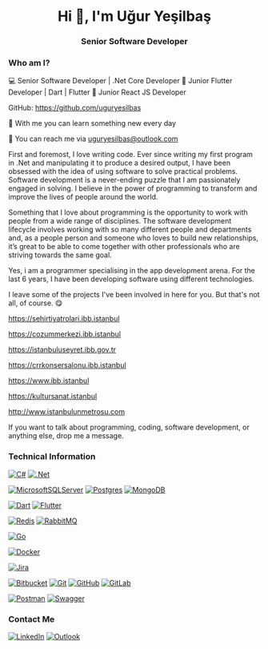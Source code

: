 <h1 align="center">Hi 👋, I'm Uğur Yeşilbaş</h1>
<h3 align="center">Senior Software Developer </h3>

### Who am I?

💻 Senior Software Developer | .Net Core Developer 
📱 Junior Flutter Developer | Dart | Flutter
🌱 Junior React JS Developer 

GitHub: https://github.com/uguryesilbas

🔭 With me you can learn something new every day

💌 You can reach me via uguryesilbas@outlook.com

First and foremost, I love writing code. Ever since writing my first program in .Net and manipulating it to produce a desired output, I have been obsessed with the idea of using software to solve practical problems. Software development is a never-ending puzzle that I am passionately engaged in solving. I believe in the power of programming to transform and improve the lives of people around the world.

Something that I love about programming is the opportunity to work with people from a wide range of disciplines. The software development lifecycle involves working with so many different people and departments and, as a people person and someone who loves to build new relationships, it’s great to be able to come together with other professionals who are striving towards the same goal.

Yes, i am a programmer specialising in the app development arena. For the last 6 years, I have been developing software using different technologies.

I leave some of the projects I've been involved in here for you. But that's not all, of course. 😋

https://sehirtiyatrolari.ibb.istanbul

https://cozummerkezi.ibb.istanbul

https://istanbuluseyret.ibb.gov.tr

https://crrkonsersalonu.ibb.istanbul

https://www.ibb.istanbul

https://kultursanat.istanbul

http://www.istanbulunmetrosu.com

If you want to talk about programming, coding, software development, or anything else, drop me a message.

### Technical Information

[![C#](https://img.shields.io/badge/c%23-%23239120.svg?style=for-the-badge&logo=c-sharp&logoColor=white)](https://docs.microsoft.com/en-us/dotnet/csharp/)
[![.Net](https://img.shields.io/badge/.NET-5C2D91?style=for-the-badge&logo=.net&logoColor=white)](https://dotnet.microsoft.com/en-us/)

[![MicrosoftSQLServer](https://img.shields.io/badge/Microsoft%20SQL%20Sever-CC2927?style=for-the-badge&logo=microsoft%20sql%20server&logoColor=white)](https://www.microsoft.com/en-us/sql-server)
[![Postgres](https://img.shields.io/badge/postgres-%23316192.svg?style=for-the-badge&logo=postgresql&logoColor=white)](https://www.postgresql.org/)
[![MongoDB](https://img.shields.io/badge/MongoDB-%234ea94b.svg?style=for-the-badge&logo=mongodb&logoColor=white)](https://www.mongodb.com/)
 
[![Dart](https://img.shields.io/badge/dart-%230175C2.svg?style=for-the-badge&logo=dart&logoColor=white)](https://dart.dev/)
[![Flutter](https://img.shields.io/badge/Flutter-%2302569B.svg?style=for-the-badge&logo=Flutter&logoColor=white)](https://flutter.dev/)
  
[![Redis](https://img.shields.io/badge/redis-%23DD0031.svg?style=for-the-badge&logo=redis&logoColor=white)](https://redis.io/)
[![RabbitMQ](https://img.shields.io/badge/RabbitMq-FF6C37?style=for-the-badge&logo=RabbitMq&logoColor=white)](https://www.rabbitmq.com/)

[![Go](https://img.shields.io/badge/go-%2300ADD8.svg?style=for-the-badge&logo=go&logoColor=white)](https://go.dev/)
  
[![Docker](https://img.shields.io/badge/docker-%230db7ed.svg?style=for-the-badge&logo=docker&logoColor=white)](https://www.docker.com/)
 
[![Jira](https://img.shields.io/badge/jira-%230A0FFF.svg?style=for-the-badge&logo=jira&logoColor=white)](https://www.atlassian.com/software/jira)

[![Bitbucket](https://img.shields.io/badge/bitbucket-%230047B3.svg?style=for-the-badge&logo=bitbucket&logoColor=white)](https://bitbucket.org/)
[![Git](https://img.shields.io/badge/git-%23F05033.svg?style=for-the-badge&logo=git&logoColor=white)](https://git-scm.com/)
[![GitHub](https://img.shields.io/badge/github-%23121011.svg?style=for-the-badge&logo=github&logoColor=white)](https://github.com/uguryesilbas/)
[![GitLab](https://img.shields.io/badge/gitlab-%23181717.svg?style=for-the-badge&logo=gitlab&logoColor=white)](https://about.gitlab.com/)
  
[![Postman](https://img.shields.io/badge/Postman-FF6C37?style=for-the-badge&logo=postman&logoColor=white)](https://www.postman.com/)
[![Swagger](https://img.shields.io/badge/-Swagger-%23Clojure?style=for-the-badge&logo=swagger&logoColor=white)](https://swagger.io/)


### Contact Me
[![LinkedIn](https://img.shields.io/badge/linkedin-%230077B5.svg?style=for-the-badge&logo=linkedin&logoColor=white)](https://www.linkedin.com/in/uguryesilbas/)
[![Outlook](https://img.shields.io/badge/Microsoft_Outlook-0078D4?style=for-the-badge&logo=microsoft-outlook&logoColor=white)](mailto:uguryesilbas@outlook.com)
